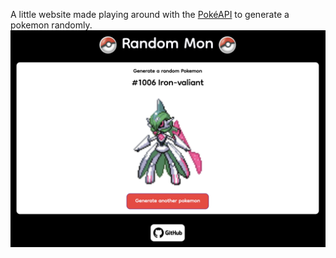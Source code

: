 A little website made playing around with the [PokéAPI](https://pokeapi.co/) to generate a pokemon randomly. 
![img](/img/site-preview.png)